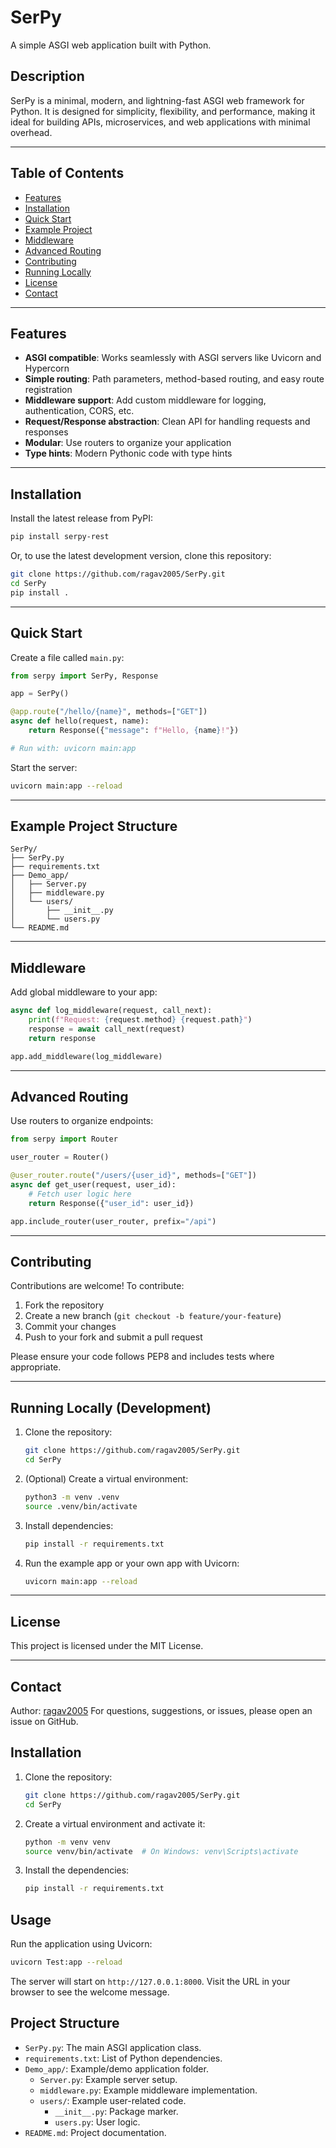 # SerPy

A simple ASGI web application built with Python.

## Description

SerPy is a minimal, modern, and lightning-fast ASGI web framework for Python. It is designed for simplicity, flexibility, and performance, making it ideal for building APIs, microservices, and web applications with minimal overhead.

---

## Table of Contents

- [Features](#features)
- [Installation](#installation)
- [Quick Start](#quick-start)
- [Example Project](#example-project)
- [Middleware](#middleware)
- [Advanced Routing](#advanced-routing)
- [Contributing](#contributing)
- [Running Locally](#running-locally)
- [License](#license)
- [Contact](#contact)

---

## Features

- **ASGI compatible**: Works seamlessly with ASGI servers like Uvicorn and Hypercorn
- **Simple routing**: Path parameters, method-based routing, and easy route registration
- **Middleware support**: Add custom middleware for logging, authentication, CORS, etc.
- **Request/Response abstraction**: Clean API for handling requests and responses
- **Modular**: Use routers to organize your application
- **Type hints**: Modern Pythonic code with type hints

---

## Installation

Install the latest release from PyPI:

```bash
pip install serpy-rest
```

Or, to use the latest development version, clone this repository:

```bash
git clone https://github.com/ragav2005/SerPy.git
cd SerPy
pip install .
```

---

## Quick Start

Create a file called `main.py`:

```python
from serpy import SerPy, Response

app = SerPy()

@app.route("/hello/{name}", methods=["GET"])
async def hello(request, name):
	return Response({"message": f"Hello, {name}!"})

# Run with: uvicorn main:app
```

Start the server:

```bash
uvicorn main:app --reload
```

---

## Example Project Structure

```
SerPy/
├── SerPy.py
├── requirements.txt
├── Demo_app/
│   ├── Server.py
│   ├── middleware.py
│   └── users/
│       ├── __init__.py
│       └── users.py
└── README.md
```

---

## Middleware

Add global middleware to your app:

```python
async def log_middleware(request, call_next):
	print(f"Request: {request.method} {request.path}")
	response = await call_next(request)
	return response

app.add_middleware(log_middleware)
```

---

## Advanced Routing

Use routers to organize endpoints:

```python
from serpy import Router

user_router = Router()

@user_router.route("/users/{user_id}", methods=["GET"])
async def get_user(request, user_id):
	# Fetch user logic here
	return Response({"user_id": user_id})

app.include_router(user_router, prefix="/api")
```

---

## Contributing

Contributions are welcome! To contribute:

1. Fork the repository
2. Create a new branch (`git checkout -b feature/your-feature`)
3. Commit your changes
4. Push to your fork and submit a pull request

Please ensure your code follows PEP8 and includes tests where appropriate.

---

## Running Locally (Development)

1. Clone the repository:
   ```bash
   git clone https://github.com/ragav2005/SerPy.git
   cd SerPy
   ```
2. (Optional) Create a virtual environment:
   ```bash
   python3 -m venv .venv
   source .venv/bin/activate
   ```
3. Install dependencies:
   ```bash
   pip install -r requirements.txt
   ```
4. Run the example app or your own app with Uvicorn:
   ```bash
   uvicorn main:app --reload
   ```

---

## License

This project is licensed under the MIT License.

---

## Contact

Author: [ragav2005](https://github.com/ragav2005)
For questions, suggestions, or issues, please open an issue on GitHub.

## Installation

1. Clone the repository:

   ```bash
   git clone https://github.com/ragav2005/SerPy.git
   cd SerPy
   ```

2. Create a virtual environment and activate it:

   ```bash
   python -m venv venv
   source venv/bin/activate  # On Windows: venv\Scripts\activate
   ```

3. Install the dependencies:

   ```bash
   pip install -r requirements.txt
   ```

## Usage

Run the application using Uvicorn:

```bash
uvicorn Test:app --reload
```

The server will start on `http://127.0.0.1:8000`. Visit the URL in your browser to see the welcome message.

## Project Structure

- `SerPy.py`: The main ASGI application class.
- `requirements.txt`: List of Python dependencies.
- `Demo_app/`: Example/demo application folder.
  - `Server.py`: Example server setup.
  - `middleware.py`: Example middleware implementation.
  - `users/`: Example user-related code.
    - `__init__.py`: Package marker.
    - `users.py`: User logic.
- `README.md`: Project documentation.

